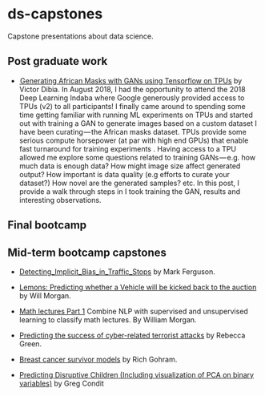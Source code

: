 # ds-capstones
Capstone presentations about data science.

## Post graduate work

- [ Generating African Masks with GANs using Tensorflow on TPUs](https://towardsdatascience.com/african-masks-gans-tpu-9a6b0cf3105c) by Victor Dibia. In August 2018, I had the opportunity to attend the 2018 Deep Learning Indaba where Google generously provided access to TPUs (v2) to all participants! I finally came around to spending some time getting familiar with running ML experiments on TPUs and started out with training a GAN to generate images based on a custom dataset I have been curating — the African masks dataset. TPUs provide some serious compute horsepower (at par with high end GPUs) that enable fast turnaround for training experiments . Having access to a TPU allowed me explore some questions related to training GANs — e.g. how much data is enough data? How might image size affect generated output? How important is data quality (e.g efforts to curate your dataset?) How novel are the generated samples? etc. In this post, I provide a walk through steps in I took training the GAN, results and interesting observations.

## Final bootcamp


## Mid-term bootcamp capstones
- [Detecting_Implicit_Bias_in_Traffic_Stops](https://github.com/maf5509/Detecting_Implicit_Bias_in_Traffic_Stops) by Mark Ferguson.

- [Lemons: Predicting whether a Vehicle will be kicked back to the auction](https://github.com/ExtraLime/lemons) by Will Morgan. 

- [Math lectures Part 1](https://github.com/ExtraLime/math-lectures) Combine NLP with supervised and unsupervised learning to classify math lectures. By William Morgan.

- [Predicting the success of cyber-related terrorist attacks](https://github.com/Begecky/Thinkful_Materials/tree/master/Unit_3_Capstone) by Rebecca Green.

- [Breast cancer survivor models](https://github.com/richardgorham1/ds-supervised-learning-capstone-lite) by Rich Gohram.    

- [Predicting Disruptive Children (Including visualization of PCA on binary variables)](https://github.com/conditg/predicting-disruption) by Greg Condit


